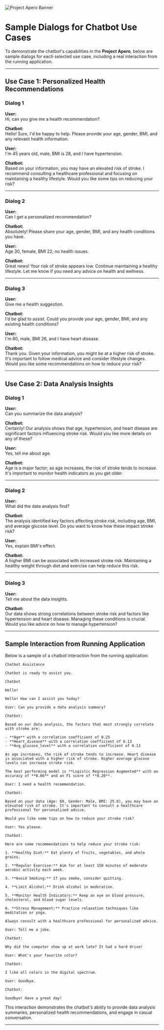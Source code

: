![Project Apero Banner](./img/ASP_Banner.png)

# **Sample Dialogs for Chatbot Use Cases**

To demonstrate the chatbot's capabilities in the **Project Apero**, below are sample dialogs for each selected use case, including a real interaction from the running application.

---

## **Use Case 1: Personalized Health Recommendations**

### **Dialog 1**

**User:**  
Hi, can you give me a health recommendation?

**Chatbot:**  
Hello! Sure, I'd be happy to help. Please provide your age, gender, BMI, and any relevant health information.

**User:**  
I'm 45 years old, male, BMI is 28, and I have hypertension.

**Chatbot:**  
Based on your information, you may have an elevated risk of stroke. I recommend consulting a healthcare professional and focusing on maintaining a healthy lifestyle. Would you like some tips on reducing your risk?

---

### **Dialog 2**

**User:**  
Can I get a personalized recommendation?

**Chatbot:**  
Absolutely! Please share your age, gender, BMI, and any health conditions you have.

**User:**  
Age 30, female, BMI 22, no health issues.

**Chatbot:**  
Great news! Your risk of stroke appears low. Continue maintaining a healthy lifestyle. Let me know if you need any advice on health and wellness.

---

### **Dialog 3**

**User:**  
Give me a health suggestion.

**Chatbot:**  
I'd be glad to assist. Could you provide your age, gender, BMI, and any existing health conditions?

**User:**  
I'm 60, male, BMI 26, and I have heart disease.

**Chatbot:**  
Thank you. Given your information, you might be at a higher risk of stroke. It's important to follow medical advice and consider lifestyle changes. Would you like some recommendations on how to reduce your risk?

---

## **Use Case 2: Data Analysis Insights**

### **Dialog 1**

**User:**  
Can you summarize the data analysis?

**Chatbot:**  
Certainly! Our analysis shows that age, hypertension, and heart disease are significant factors influencing stroke risk. Would you like more details on any of these?

**User:**  
Yes, tell me about age.

**Chatbot:**  
Age is a major factor; as age increases, the risk of stroke tends to increase. It's important to monitor health indicators as you get older.

---

### **Dialog 2**

**User:**  
What did the data analysis find?

**Chatbot:**  
The analysis identified key factors affecting stroke risk, including age, BMI, and average glucose level. Do you want to know how these impact stroke risk?

**User:**  
Yes, explain BMI's effect.

**Chatbot:**  
A higher BMI can be associated with increased stroke risk. Maintaining a healthy weight through diet and exercise can help reduce this risk.

---

### **Dialog 3**

**User:**  
Tell me about the data insights.

**Chatbot:**  
Our data shows strong correlations between stroke risk and factors like hypertension and heart disease. Managing these conditions is crucial. Would you like advice on how to manage hypertension?

---

## **Sample Interaction from Running Application**

Below is a sample of a chatbot interaction from the running application:

```
Chatbot Assistance

Chatbot is ready to assist you.

Chatbot

Hello!

Hello! How can I assist you today?

User: Can you provide a data analysis summary?

Chatbot:

Based on our data analysis, the factors that most strongly correlate with stroke are:

- **Age** with a correlation coefficient of 0.25
- **Heart_disease** with a correlation coefficient of 0.13
- **Avg_glucose_level** with a correlation coefficient of 0.13

As age increases, the risk of stroke tends to increase. Heart disease is associated with a higher risk of stroke. Higher average glucose levels can increase stroke risk.

The best performing model is **Logistic Regression Augmented** with an accuracy of **0.86** and an F1 score of **0.26**.

User: I need a health recommendation.

Chatbot:

Based on your data (Age: 60, Gender: Male, BMI: 25.0), you may have an elevated risk of stroke. It's important to consult a healthcare professional for personalized advice.

Would you like some tips on how to reduce your stroke risk?

User: Yes please.

Chatbot:

Here are some recommendations to help reduce your stroke risk:

1. **Healthy Diet:** Eat plenty of fruits, vegetables, and whole grains.

2. **Regular Exercise:** Aim for at least 150 minutes of moderate aerobic activity each week.

3. **Avoid Smoking:** If you smoke, consider quitting.

4. **Limit Alcohol:** Drink alcohol in moderation.

5. **Monitor Health Indicators:** Keep an eye on blood pressure, cholesterol, and blood sugar levels.

6. **Stress Management:** Practice relaxation techniques like meditation or yoga.

Always consult with a healthcare professional for personalized advice.

User: Tell me a joke.

Chatbot:

Why did the computer show up at work late? It had a hard drive!

User: What's your favorite color?

Chatbot:

I like all colors in the digital spectrum.

User: Goodbye.

Chatbot:

Goodbye! Have a great day!
```

This interaction demonstrates the chatbot's ability to provide data analysis summaries, personalized health recommendations, and engage in casual conversation.

---
